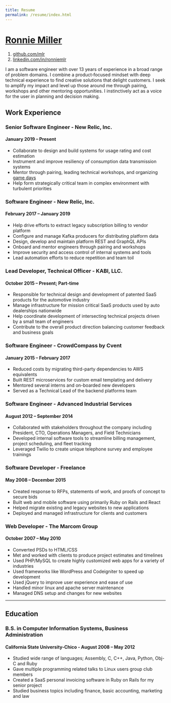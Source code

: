 ```yaml
---
title: Resume
permalink: /resume/index.html
---
```


<div id="name">
  <h1><a href="/">Ronnie Miller</a></h1>
</div>

<div id="contact-info">
  <ol>
    <li><a href="https://github.com/mlr">github.com/mlr</a></li>
    <li><a href="https://linkedin.com/in/ronniemlr">linkedin.com/in/ronniemlr</a></li>
  </ol>
</div>

I am a software engineer with over 13 years of experience in a broad range of problem domains.
I combine a product&#8209;focused mindset with deep technical experience to find creative solutions that delight customers.
I seek to amplify my impact and level up those around me through pairing, workshops and other mentoring opportunities.
I instinctively act as a voice for the user in planning and decision making.

## Work Experience

### Senior Software Engineer - New Relic, Inc.
#### January 2019 &ndash; Present

* Collaborate to design and build systems for usage rating and cost estimation
* Instrument and improve resiliency of consumption data transmission systems
* Mentor through pairing, leading technical workshops, and organizing [game days](https://blog.newrelic.com/engineering/how-to-run-a-game-day/)
* Help form strategically critical team in complex environment with turbulent priorities

### Software Engineer - New Relic, Inc.
#### February 2017 &ndash; January 2019

* Help drive efforts to extract legacy subscription billing to vendor platform
* Configure and manage Kafka producers for distributing platform data
* Design, develop and maintain platform REST and GraphQL APIs
* Onboard and mentor engineers through pairing and workshops
* Improve security and access control of internal systems and tools
* Lead automation efforts to reduce repetition and team toil

### Lead Developer, Technical Officer - KABI, LLC.
#### October 2015 &ndash; Present; Part-time

* Responsible for technical design and development of patented SaaS products for the automotive industry
* Manage infrastructure for mission critical SaaS products used by auto dealerships nationwide
* Help coordinate development of intersecting technical projects driven by a small team of engineers
* Contribute to the overall product direction balancing customer feedback and business goals

### Software Engineer - CrowdCompass by Cvent
#### January 2015 &ndash; February 2017

* Reduced costs by migrating third-party dependencies to AWS equivalents
* Built REST microservices for custom email templating and delivery
* Mentored several interns and on-boarded new developers
* Served as a Technical Lead of the backend platforms team

### Software Engineer - Advanced Industrial Services
#### August 2012 &ndash; September 2014

* Collaborated with stakeholders throughout the company including President, CTO, Operations Managers, and Field Technicians
* Developed internal software tools to streamline billing management, project scheduling, and fleet tracking
* Leveraged Twilio to create unique telephone survey and employee trainings

### Software Developer - Freelance
#### May 2008 &ndash; December 2015

* Created response to RFPs, statements of work, and proofs of concept to secure bids
* Built web and mobile software using primarily Ruby on Rails and React
* Helped migrate existing and legacy websites to new applications
* Deployed and managed infrastructure for clients and customers

### Web Developer - The Marcom Group
#### October 2007 &ndash; May 2010

* Converted PSDs to HTML/CSS
* Met and worked with clients to produce project estimates and timelines
* Used PHP/MySQL to create highly customized web apps for a variety of industries
* Used frameworks like WordPress and Codeigniter to speed up development
* Used jQuery to improve user experience and ease of use
* Handled minor linux and apache server maintenance
* Managed DNS setup and changes for new websites

---

## Education

### B.S. in Computer Information Systems, Business Administration
#### California State University-Chico - August 2008 &ndash; May 2012

* Studied wide range of languages; Assembly, C, C++, Java, Python, Obj-C and Ruby
* Gave multiple programming related talks to Linux users group club members
* Created a SaaS personal invoicing software in Ruby on Rails for my senior project
* Studied business topics including finance, basic accounting, marketing and law

